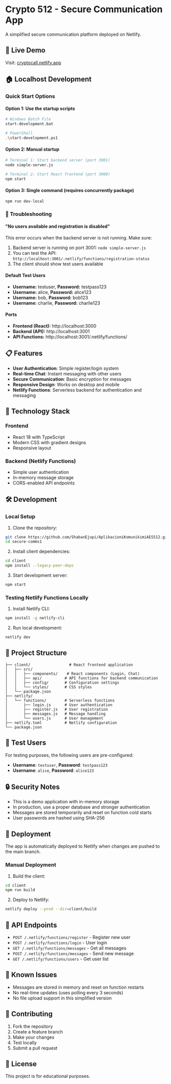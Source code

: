 # Crypto 512 - Secure Communication App

A simplified secure communication platform deployed on Netlify.

## 🚀 Live Demo

Visit: [cryptocall.netlify.app](https://cryptocall.netlify.app)

## 🏠 Localhost Development

### Quick Start Options

#### Option 1: Use the startup scripts
```bash
# Windows Batch File
start-development.bat

# PowerShell
.\start-development.ps1
```

#### Option 2: Manual startup
```bash
# Terminal 1: Start backend server (port 3001)
node simple-server.js

# Terminal 2: Start React frontend (port 3000)  
npm start
```

#### Option 3: Single command (requires concurrently package)
```bash
npm run dev-local
```

### 🔧 Troubleshooting

#### "No users available and registration is disabled"
This error occurs when the backend server is not running. Make sure:

1. Backend server is running on port 3001: `node simple-server.js`
2. You can test the API: `http://localhost:3001/.netlify/functions/registration-status`
3. The client should show test users available

#### Default Test Users
- **Username:** testuser, **Password:** testpass123  
- **Username:** alice, **Password:** alice123
- **Username:** bob, **Password:** bob123
- **Username:** charlie, **Password:** charlie123

#### Ports
- **Frontend (React):** http://localhost:3000
- **Backend (API):** http://localhost:3001  
- **API Functions:** http://localhost:3001/.netlify/functions/

## 📋 Features

- **User Authentication**: Simple register/login system
- **Real-time Chat**: Instant messaging with other users
- **Secure Communication**: Basic encryption for messages
- **Responsive Design**: Works on desktop and mobile
- **Netlify Functions**: Serverless backend for authentication and messaging

## 🔧 Technology Stack

### Frontend
- React 18 with TypeScript
- Modern CSS with gradient designs
- Responsive layout

### Backend (Netlify Functions)
- Simple user authentication
- In-memory message storage
- CORS-enabled API endpoints

## 🛠️ Development

### Local Setup

1. Clone the repository:
```bash
git clone https://github.com/ShabanEjupi/AplikacioniKomunikimiAES512.git
cd secure-comms1
```

2. Install client dependencies:
```bash
cd client
npm install --legacy-peer-deps
```

3. Start development server:
```bash
npm start
```

### Testing Netlify Functions Locally

1. Install Netlify CLI:
```bash
npm install -g netlify-cli
```

2. Run local development:
```bash
netlify dev
```

## 📁 Project Structure

```
├── client/                 # React frontend application
│   ├── src/
│   │   ├── components/    # React components (Login, Chat)
│   │   ├── api/          # API functions for backend communication
│   │   ├── config/       # Configuration settings
│   │   └── styles/       # CSS styles
│   └── package.json
├── netlify/
│   └── functions/        # Serverless functions
│       ├── login.js      # User authentication
│       ├── register.js   # User registration
│       ├── messages.js   # Message handling
│       └── users.js      # User management
├── netlify.toml          # Netlify configuration
└── package.json
```

## 🎯 Test Users

For testing purposes, the following users are pre-configured:

- **Username**: `testuser`, **Password**: `testpass123`
- **Username**: `alice`, **Password**: `alice123`

## 🔒 Security Notes

- This is a demo application with in-memory storage
- In production, use a proper database and stronger authentication
- Messages are stored temporarily and reset on function cold starts
- User passwords are hashed using SHA-256

## 🚢 Deployment

The app is automatically deployed to Netlify when changes are pushed to the main branch.

### Manual Deployment

1. Build the client:
```bash
cd client
npm run build
```

2. Deploy to Netlify:
```bash
netlify deploy --prod --dir=client/build
```

## 📝 API Endpoints

- `POST /.netlify/functions/register` - Register new user
- `POST /.netlify/functions/login` - User login
- `GET /.netlify/functions/messages` - Get all messages
- `POST /.netlify/functions/messages` - Send new message
- `GET /.netlify/functions/users` - Get user list

## 🐛 Known Issues

- Messages are stored in memory and reset on function restarts
- No real-time updates (uses polling every 3 seconds)
- No file upload support in this simplified version

## 🤝 Contributing

1. Fork the repository
2. Create a feature branch
3. Make your changes
4. Test locally
5. Submit a pull request

## 📄 License

This project is for educational purposes.
